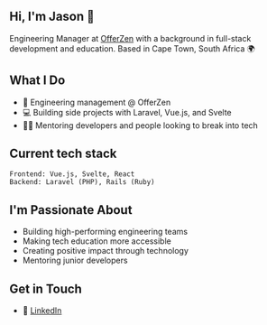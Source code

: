 ## Hi, I'm Jason 👋

Engineering Manager at [OfferZen](https://www.offerzen.com/) with a background in full-stack development and education. Based in Cape Town, South Africa 🌍

## What I Do

- 🎯 Engineering management @ OfferZen
- 💻 Building side projects with Laravel, Vue.js, and Svelte
- 👨‍🏫 Mentoring developers and people looking to break into tech
  
## Current tech stack

```
Frontend: Vue.js, Svelte, React
Backend: Laravel (PHP), Rails (Ruby)
```

## I'm Passionate About

- Building high-performing engineering teams
- Making tech education more accessible
- Creating positive impact through technology
- Mentoring junior developers

## Get in Touch
- 🔗 [LinkedIn](https://www.linkedin.com/in/jasontame-052868106)
